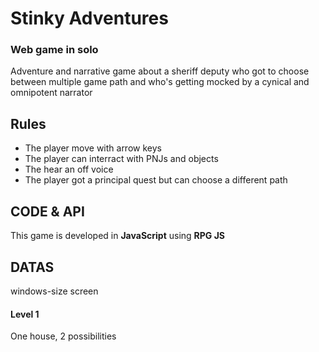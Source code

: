 # Stinky Adventures

### Web game in solo

Adventure and narrative game about a sheriff deputy who got to choose between multiple game path and who's getting mocked by a cynical and omnipotent narrator

## Rules

* The player move with arrow keys  
* The player can interract with PNJs and objects   
* The hear an off voice 
* The player got a principal quest but can choose a different path  

## CODE & API 

This game is developed in **JavaScript** using **RPG JS**  

## DATAS

windows-size screen 

#### Level 1

One house, 2 possibilities
 


 
